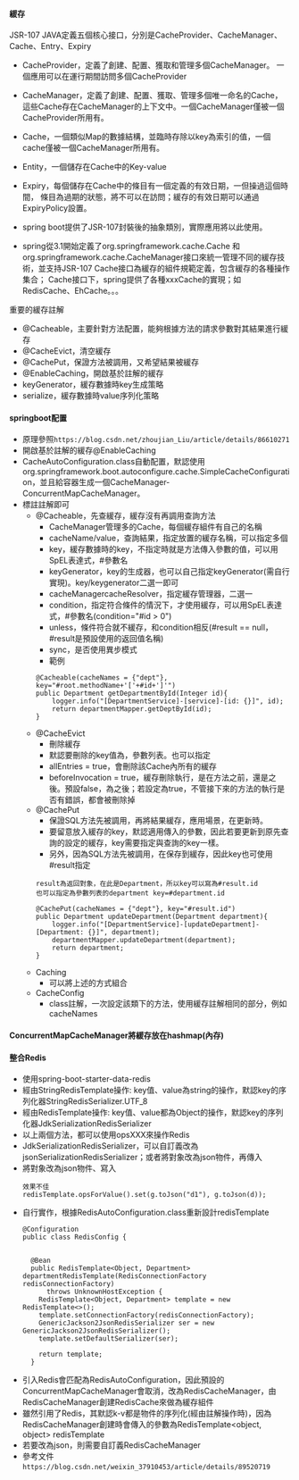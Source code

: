 #### 緩存
JSR-107
JAVA定義五個核心接口，分別是CacheProvider、CacheManager、Cache、Entry、Expiry
- CacheProvider，定義了創建、配置、獲取和管理多個CacheManager。
  一個應用可以在運行期間訪問多個CacheProvider
- CacheManager，定義了創建、配置、獲取、管理多個唯一命名的Cache，
  這些Cache存在CacheManager的上下文中。一個CacheManager僅被一個CacheProvider所用有。
- Cache，一個類似Map的數據結構，並臨時存除以key為索引的值，一個cache僅被一個CacheManager所用有。
- Entity，一個儲存在Cache中的Key-value
- Expiry，每個儲存在Cache中的條目有一個定義的有效日期，一但操過這個時間，
  條目為過期的狀態，將不可以在訪問；緩存的有效日期可以通過ExpiryPolicy設置。
  
- spring boot提供了JSR-107封裝後的抽象類別，實際應用將以此使用。  
- spring從3.1開始定義了org.springframework.cache.Cache
  和org.springframework.cache.CacheManager接口來統一管理不同的緩存技術，並支持JSR-107
  Cache接口為緩存的組件規範定義，包含緩存的各種操作集合；
  Cache接口下，spring提供了各種xxxCache的實現；如RedisCache、EhCache。。。
  
重要的緩存註解 
- @Cacheable，主要針對方法配置，能夠根據方法的請求參數對其結果進行緩存
- @CacheEvict，清空緩存
- @CachePut，保證方法被調用，又希望結果被緩存
- @EnableCaching，開啟基於註解的緩存
- keyGenerator，緩存數據時key生成策略
- serialize，緩存數據時value序列化策略

#### springboot配置
- 原理參照``https://blog.csdn.net/zhoujian_Liu/article/details/86610271``
- 開啟基於註解的緩存@EnableCaching
- CacheAutoConfiguration.class自動配置，默認使用org.springframework.boot.autoconfigure.cache.SimpleCacheConfiguration，並且給容器生成一個CacheManager-ConcurrentMapCacheManager。
- 標註註解即可
  - @Cacheable，先查緩存，緩存沒有再調用查詢方法
    - CacheManager管理多的Cache，每個緩存組件有自己的名稱
    - cacheName/value，查詢結果，指定放置的緩存名稱，可以指定多個
    - key，緩存數據時的key，不指定時就是方法傳入參數的值，可以用SpEL表達式，#參數名
    - keyGenerator，key的生成器，也可以自己指定keyGenerator(需自行實現)。key/keygenerator二選一即可
    - cacheManagercacheResolver，指定緩存管理器，二選一
    - condition，指定符合條件的情況下，才使用緩存，可以用SpEL表達式，#參數名(condition="#id > 0")
    - unless，條件符合就不緩存，和condition相反(#result == null，#result是預設使用的返回值名稱)
    - sync，是否使用異步模式
    - 範例
    ```
    @Cacheable(cacheNames = {"dept"}, key="#root.methodName+'['+#id+']'")
	public Department getDepartmentById(Integer id){
		logger.info("[DepartmentService]-[service]-[id: {}]", id);
		return departmentMapper.getDeptById(id);
	}
    ```
  - @CacheEvict
    - 刪除緩存
    - 默認要刪除的key值為，參數列表。也可以指定
    - allEntries = true，會刪除該Cache內所有的緩存
    - beforeInvocation = true，緩存刪除執行，是在方法之前，還是之後。預設false，為之後；若設定為true，不管接下來的方法的執行是否有錯誤，都會被刪除掉
  - @CachePut
    - 保證SQL方法先被調用，再將結果緩存，應用場景，在更新時。
    - 要留意放入緩存的key，默認適用傳入的參數，因此若要更新到原先查詢的設定的緩存，key需要指定與查詢的key一樣。
    - 另外，因為SQL方法先被調用，在保存到緩存，因此key也可使用#result指定
    ```
    result為返回對象，在此是Department，所以key可以寫為#result.id
    也可以指定為參數列表的department key=#department.id

	@CachePut(cacheNames = {"dept"}, key="#result.id")
	public Department updateDepartment(Department department){
		logger.info("[DepartmentService]-[updateDepartment]-[Department: {}]", department);
		departmentMapper.updateDepartment(department);
		return department;
	}
    ```
  - Caching
    - 可以將上述的方式組合
  - CacheConfig
    - class註解，一次設定該類下的方法，使用緩存註解相同的部分，例如cacheNames

#### ConcurrentMapCacheManager將緩存放在hashmap(內存)
#### 整合Redis
- 使用spring-boot-starter-data-redis
- 經由StringRedisTemplate操作: key值、value為string的操作，默認key的序列化器StringRedisSerializer.UTF_8
- 經由RedisTemplate操作: key值、value都為Object的操作，默認key的序列化器JdkSerializationRedisSerializer
- 以上兩個方法，都可以使用opsXXX來操作Redis
- JdkSerializationRedisSerializer，可以自訂義改為jsonSerializationRedisSerializer；或者將對象改為json物件，再傳入
- 將對象改為json物件、寫入
  ```
  效果不佳
  redisTemplate.opsForValue().set(g.toJson("d1"), g.toJson(d));
  ```
- 自行實作，根據RedisAutoConfiguration.class重新設計redisTemplate
  ```
  @Configuration
  public class RedisConfig {
    
    
    @Bean
    public RedisTemplate<Object, Department> departmentRedisTemplate(RedisConnectionFactory redisConnectionFactory)
        throws UnknownHostException {
      RedisTemplate<Object, Department> template = new RedisTemplate<>();
      template.setConnectionFactory(redisConnectionFactory);		
      GenericJackson2JsonRedisSerializer ser = new GenericJackson2JsonRedisSerializer();
      template.setDefaultSerializer(ser);
      
      return template;
    }
  ```
- 引入Redis會匹配為RedisAutoConfiguration，因此預設的ConcurrentMapCacheManager會取消，改為RedisCacheManager，由RedisCacheManager創建RedisCache來做為緩存組件
- 雖然引用了Redis，其默認k-v都是物件的序列化(經由註解操作時)，因為RedisCacheManager創建時會傳入的參數為RedisTemplate<object, object> redisTemplate
- 若要改為json，則需要自訂義RedisCacheManager
- 參考文件``https://blog.csdn.net/weixin_37910453/article/details/89520719``